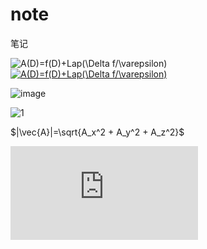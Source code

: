 # note
笔记

<img src="https://latex.codecogs.com/gif.latex?A(D)=f(D)&plus;Lap(\Delta&space;f/\varepsilon)" title="A(D)=f(D)+Lap(\Delta f/\varepsilon)" />
<a href="https://www.codecogs.com/eqnedit.php?latex=A(D)=f(D)&plus;Lap(\Delta&space;f/\varepsilon)" target="_blank"><img src="https://latex.codecogs.com/gif.latex?A(D)=f(D)&plus;Lap(\Delta&space;f/\varepsilon)" title="A(D)=f(D)+Lap(\Delta f/\varepsilon)" /></a>

![image](https://user-images.githubusercontent.com/12618218/126587388-ed763f71-e482-452d-85ae-27d5947f035d.png)

![1](https://www.zhihu.com/equation?tex=Sum=\sum_{i=0}^{n}{\sqrt{x_i^2+y_i^2}})

$|\vec{A}|=\sqrt{A_x^2 + A_y^2 + A_z^2}$

<embed src="https://www.zhihu.com/equation?tex=Sum=\sum_{i=0}^{n}{\sqrt{x_i^2+y_i^2}}g" type="image/svg+xml"/>
